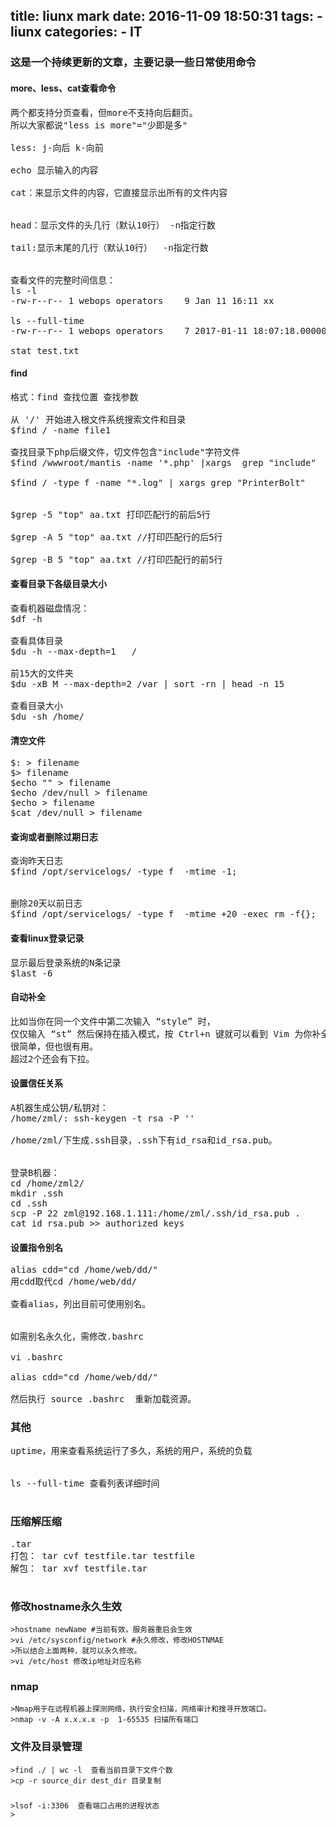 title: liunx mark
date: 2016-11-09 18:50:31
tags:
	- liunx
categories:
	- IT
---
###	这是一个持续更新的文章，主要记录一些日常使用命令


####	more、less、cat查看命令
<pre>
两个都支持分页查看，但more不支持向后翻页。
所以大家都说"less is more"="少即是多"

less: j-向后 k-向前

echo 显示输入的内容

cat：来显示文件的内容，它直接显示出所有的文件内容


head：显示文件的头几行（默认10行） -n指定行数

tail:显示末尾的几行（默认10行）  -n指定行数


查看文件的完整时间信息：
ls -l
-rw-r--r-- 1 webops operators    9 Jan 11 16:11 xx

ls --full-time
-rw-r--r-- 1 webops operators    7 2017-01-11 18:07:18.000000000 +0800 xx

stat test.txt
</pre>

<!--more-->

####	find
<pre>
格式：find 查找位置 查找参数

从 '/' 开始进入根文件系统搜索文件和目录 
$find / -name file1

查找目录下php后缀文件，切文件包含"include"字符文件
$find /wwwroot/mantis -name '*.php' |xargs  grep "include"

$find / -type f -name "*.log" | xargs grep "PrinterBolt"


$grep -5 "top" aa.txt 打印匹配行的前后5行

$grep -A 5 "top" aa.txt //打印匹配行的后5行
 
$grep -B 5 "top" aa.txt //打印匹配行的前5行
</pre>

	
####	查看目录下各级目录大小
<pre>
查看机器磁盘情况：
$df -h

查看具体目录 
$du -h --max-depth=1   /

前15大的文件夹
$du -xB M --max-depth=2 /var | sort -rn | head -n 15

查看目录大小
$du -sh /home/
</pre>

####	清空文件
<pre>
$: > filename
$> filename
$echo "" > filename
$echo /dev/null > filename
$echo > filename
$cat /dev/null > filename
</pre>


####	查询或者删除过期日志
<pre>
查询昨天日志
$find /opt/servicelogs/ -type f  -mtime -1;


删除20天以前日志
$find /opt/servicelogs/ -type f  -mtime +20 -exec rm -f{};
</pre>	

####	查看linux登录记录
<pre>
显示最后登录系统的N条记录
$last -6
</pre>

#### 	自动补全
<pre>
比如当你在同一个文件中第二次输入 “style” 时，
仅仅输入 “st” 然后保持在插入模式，按 Ctrl+n 键就可以看到 Vim 为你补全了单词。
很简单，但也很有用。
超过2个还会有下拉。
</pre>



####	设置信任关系
<pre>
A机器生成公钥/私钥对：
/home/zml/: ssh-keygen -t rsa -P ''

/home/zml/下生成.ssh目录，.ssh下有id_rsa和id_rsa.pub。


登录B机器：
cd /home/zml2/
mkdir .ssh
cd .ssh
scp -P 22 zml@192.168.1.111:/home/zml/.ssh/id_rsa.pub .
cat id_rsa.pub >> authorized_keys
</pre>


####	设置指令别名
<pre>
alias cdd="cd /home/web/dd/"
用cdd取代cd /home/web/dd/

查看alias，列出目前可使用别名。


如需别名永久化，需修改.bashrc

vi .bashrc

alias cdd="cd /home/web/dd/"

然后执行 source .bashrc  重新加载资源。
</pre>	

###		其他
<pre>
uptime，用来查看系统运行了多久，系统的用户，系统的负载


ls --full-time 查看列表详细时间

</pre>

###		压缩解压缩
<pre>
.tar 
打包： tar cvf testfile.tar testfile
解包： tar xvf testfile.tar

</pre>

###		修改hostname永久生效
	>hostname newName #当前有效，服务器重启会生效 
	>vi /etc/sysconfig/network #永久修改，修改HOSTNMAE
	>所以结合上面两种，就可以永久修改。
	>vi /etc/host 修改ip地址对应名称


###		nmap
	>Nmap用于在远程机器上探测网络，执行安全扫描，网络审计和搜寻开放端口。
	>nmap -v -A x.x.x.x -p  1-65535 扫描所有端口


###     文件及目录管理
    >find ./ | wc -l  查看当前目录下文件个数
    >cp -r source_dir dest_dir 目录复制
    
###      
    >lsof -i:3306  查看端口占用的进程状态
    >
    
    

	
